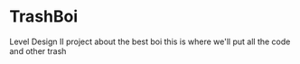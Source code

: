# TrashBoi
Level Design II project about the best boi
this is where we'll put all the code and other trash
